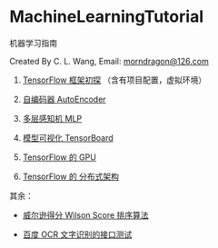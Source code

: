 # MachineLearningTutorial

机器学习指南 

Created By C. L. Wang, Email: morndragon@126.com

1. [TensorFlow 框架初探](http://www.jianshu.com/p/73ae26b3ea70) （含有项目配置，虚拟环境）

2. [自编码器 AutoEncoder](http://www.jianshu.com/p/9ccf67ccd44b)

3. [多层感知机 MLP](http://www.jianshu.com/p/ac5c1d83dc71)

4. [模型可视化 TensorBoard](http://www.jianshu.com/p/f3e51ee564ab)

5. [TensorFlow 的 GPU](http://www.jianshu.com/p/2ccfa4170750)

6. [TensorFlow 的 分布式架构](http://www.jianshu.com/p/b6e25d0a9399)

其余：

- [威尔逊得分 Wilson Score 排序算法](http://www.jianshu.com/p/4d2b45918958)

- [百度 OCR 文字识别的接口测试](http://www.jianshu.com/p/a1688fed63e3)
